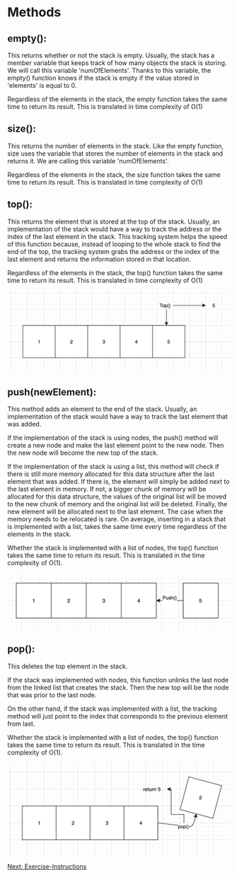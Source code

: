 # Methods 

## empty():

This returns whether or not the stack is empty. Usually, the stack has a member variable that keeps track of how many objects the stack is storing. We will call this variable 'numOfElements'. Thanks to this variable, the empty() function knows if the stack is empty if the value stored in  'elements' is equal to 0. 

Regardless of the elements in the stack, the empty function takes the same time to return its result. This is translated in time complexity of O(1)

## size(): 

This returns the number of elements in the stack. Like the empty function, size uses the variable that stores the number of elements in the stack and returns it. We are calling this variable 'numOfElements'. 

Regardless of the elements in the stack, the size function takes the same time to return its result. This is translated in time complexity of O(1)


## top():

This returns the element that is stored at the top of the stack.  Usually, an implementation of the stack would have a way to track the address or the index of the last element in the stack. This tracking system helps the speed of this function because, instead of looping to the whole stack to find the end of the top, the tracking system grabs the address or the index of the last element and returns the information stored in that location. 

Regardless of the elements in the stack, the top() function takes the same time to return its result. This is translated in time complexity of O(1)

![top() illustration](../../../Resources/Picture_files/stack_top.png)


## push(newElement):

This method adds an element to the end of the stack. Usually, an implementation of the stack would have a way to track the last element that was added. 

If the implementation of the stack is using nodes, the push() method will create a new node and make the last element point to the new node. Then the new node will become the new top of the stack. 

If the implementation of the stack is using a list, this method will check if there is still more memory allocated for this data structure after the last element that was added. If there is, the element will simply be added next to the last element in memory. If not, a bigger chunk of memory will be allocated for this data structure, the values of the original list will be moved to the new chunk of memory and the original list will be deleted. Finally, the new element will be allocated next to the last element. The case when the memory needs to be relocated is rare. On average, inserting in a stack that is implemented with a list, takes the same time every time regardless of the elements in the stack. 


Whether the stack is implemented with a list of nodes, the top() function takes the same time to return its result. This is translated in the time complexity of O(1). 


![top() illustration](../../../Resources/Picture_files/stack_push.png)

## pop(): 

This deletes the top element in the stack. 

If the stack was implemented with nodes, this function unlinks the last node from the linked list that creates the stack. Then the new top will be the node that was prior to the last node. 

On the other hand, if the stack was implemented with a list, the tracking method will just point to the index that corresponds to the previous element from last. 

Whether the stack is implemented with a list of nodes, the top() function takes the same time to return its result. This is translated in the time complexity of O(1). 

![top() illustration](../../../Resources/Picture_files/stack_pop.png)

[Next: Exercise-Instructions](./4.1.3-Exercise_Instructions.md)